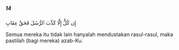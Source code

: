 ##### 14

<span class="ayah">إِن كُلٌّ إِلَّا كَذَّبَ ٱلرُّسُلَ فَحَقَّ عِقَابِ</span>

<span class="ayah_translation">Semua mereka itu tidak lain hanyalah mendustakan rasul-rasul, maka pastilah (bagi mereka) azab-Ku.</span>
